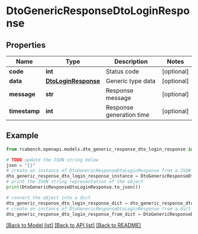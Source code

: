 # DtoGenericResponseDtoLoginResponse


## Properties

Name | Type | Description | Notes
------------ | ------------- | ------------- | -------------
**code** | **int** | Status code | [optional] 
**data** | [**DtoLoginResponse**](DtoLoginResponse.md) | Generic type data | [optional] 
**message** | **str** | Response message | [optional] 
**timestamp** | **int** | Response generation time | [optional] 

## Example

```python
from rcabench.openapi.models.dto_generic_response_dto_login_response import DtoGenericResponseDtoLoginResponse

# TODO update the JSON string below
json = "{}"
# create an instance of DtoGenericResponseDtoLoginResponse from a JSON string
dto_generic_response_dto_login_response_instance = DtoGenericResponseDtoLoginResponse.from_json(json)
# print the JSON string representation of the object
print(DtoGenericResponseDtoLoginResponse.to_json())

# convert the object into a dict
dto_generic_response_dto_login_response_dict = dto_generic_response_dto_login_response_instance.to_dict()
# create an instance of DtoGenericResponseDtoLoginResponse from a dict
dto_generic_response_dto_login_response_from_dict = DtoGenericResponseDtoLoginResponse.from_dict(dto_generic_response_dto_login_response_dict)
```
[[Back to Model list]](../README.md#documentation-for-models) [[Back to API list]](../README.md#documentation-for-api-endpoints) [[Back to README]](../README.md)


